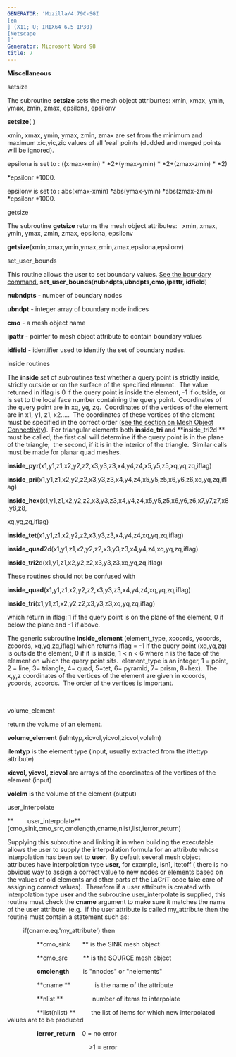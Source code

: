 ```yaml
---
GENERATOR: 'Mozilla/4.79C-SGI 
[en
] (X11; U; IRIX64 6.5 IP30) 
[Netscape
]'
Generator: Microsoft Word 98
title: 7
---
```


**Miscellaneous**

 setsize

  The subroutine **setsize** sets the mesh object attriburtes: xmin,
  xmax, ymin, ymax, zmin, zmax, epsilona, epsilonv
 
   **setsize**( )

   xmin, xmax, ymin, ymax, zmin, zmax are set from the minimum and
   maximum xic,yic,zic values of all 'real' points (dudded and merged
   points will be ignored).

   epsilona is set to :
   ((xmax-xmin)
*
*2+(ymax-ymin)
*
*2+(zmax-zmin)
*
*2)
   
*epsilonr
*1000.

   epsilonv is set to :
   abs(xmax-xmin)
*abs(ymax-ymin)
*abs(zmax-zmin) 
*epsilonr
*1000.

 getsize

  The subroutine **getsize** returns the mesh object attributes:  
  xmin, xmax, ymin, ymax, zmin, zmax, epsilona, epsilonv

  **getsize**(xmin,xmax,ymin,ymax,zmin,zmax,epsilona,epsilonv)

 set\_user\_bounds

  This routine allows the user to set boundary values. [See the
  boundary command.](BOUNDAR1.md)
  **set\_user\_bounds**(**nubndpts,ubndpts,cmo,ipattr, idfield**)

  **nubndpts** - number of boundary nodes

  **ubndpt** - integer array of boundary node indices

  **cmo** - a mesh object name

  **ipattr** - pointer to mesh object attribute to contain boundary
  values

  **idfield** - identifier used to identify the set of boundary nodes.

 inside routines

  The **inside** set of subroutines test whether a query point is
  strictly inside, strictly outside or on the surface of the specified
  element.  The value returned in iflag is 0 if the query point is
  inside the element, -1 if outside, or is set to the local face
  number containing the query point.  Coordinates of the query point
  are in xq, yq, zq.  Coordinates of the vertices of the element are
  in x1, y1, z1, x2.....  The coordinates of these vertices of the
  element must be specified in the correct order ([see the section on
  Mesh Object Connectivity)](meshobjcon.md).  For triangular
  elements both **inside\_tri** and **inside\_tri2d ** must be called;
  the first call will determine if the query point is in the plane of
  the triangle;  the second, if it is in the interior of the
  triangle.  Similar calls must be made for planar quad meshes.
 
  **inside\_pyr**(x1,y1,z1,x2,y2,z2,x3,y3,z3,x4,y4,z4,x5,y5,z5,xq,yq,zq,iflag)

  **inside\_pri**(x1,y1,z1,x2,y2,z2,x3,y3,z3,x4,y4,z4,x5,y5,z5,x6,y6,z6,xq,yq,zq,iflag)

  **inside\_hex**(x1,y1,z1,x2,y2,z2,x3,y3,z3,x4,y4,z4,x5,y5,z5,x6,y6,z6,x7,y7,z7,x8,y8,z8,

  xq,yq,zq,iflag)

  **inside\_tet**(x1,y1,z1,x2,y2,z2,x3,y3,z3,x4,y4,z4,xq,yq,zq,iflag)

  **inside\_quad**2d(x1,y1,z1,x2,y2,z2,x3,y3,z3,x4,y4,z4,xq,yq,zq,iflag)

  **inside\_tri2**d(x1,y1,z1,x2,y2,z2,x3,y3,z3,xq,yq,zq,iflag)
 
  These routines should not be confused with

  **inside\_quad**(x1,y1,z1,x2,y2,z2,x3,y3,z3,x4,y4,z4,xq,yq,zq,iflag)

  **inside\_tri**(x1,y1,z1,x2,y2,z2,x3,y3,z3,xq,yq,zq,iflag)

  which return in iflag: 1 if the query point is on the plane of the
  element, 0 if below the plane and -1 if above.
 
  The generic subroutine **inside\_element** (element\_type, xcoords,
  ycoords, zcoords, xq,yq,zq,iflag) which returns iflag = -1 if the
  query point (xq,yq,zq) is outside the element, 0 if it is inside, 1
  &lt; n &lt; 6 where n is the face of the element on which the query
  point sits.  element\_type is an integer, 1 = point, 2 = line, 3=
  triangle, 4= quad, 5=tet, 6= pyramid, 7= prism, 8=hex).  The x,y,z
  coordinates of the vertices of the element are given in xcoords,
  ycoords, zcoords.  The order of the vertices is important.

   

 volume\_element

  return the volume of an element.
 
  **volume\_element** (ielmtyp,xicvol,yicvol,zicvol,volelm)
 
  **ilemtyp** is the element type (input, usually extracted from the
  ittettyp attribute)

  **xicvol, yicvol, zicvol** are arrays of the coordinates of the
  vertices of the element (input)

  **volelm** is the volume of the element (output)

 user\_interpolate

 **       
 user\_interpolate**(cmo\_sink,cmo\_src,cmolength,cname,nlist,list,ierror\_return)

  Supplying this subroutine and linking it in when building the
  executable allows the user to supply the interpolation formula for
  an attribute whose interpolation has been set to **user**.  By
  default several mesh object attributes have interpolation type
  **user,** for example, isn1, itetoff ( there is no obvious way to
  assign a correct value to new nodes or elements based on the values
  of old elements and other parts of the LaGriT code take care of
  assigning correct values).  Therefore if a user attribute is created
  with interpolation type **user** and the subroutine
  user\_interpolate is supplied, this routine must check the **cname**
  argument to make sure it matches the name of the user attribute.
  (e.g.  if the user attribute is called my\_attribute then the
  routine must contain a statement such as:

           if(cname.eq.'my\_attribute') then

                  **cmo\_sink       ** is the SINK mesh object

                  **cmo\_src         ** is the SOURCE mesh object

                  **cmolength**        is "nnodes" or "nelements"

                  **cname **              is the name of the attribute

                  **nlist **                 number of items to
 interpolate

                  **list(nlist) **         the list of items for which
 new interpolated values are to be produced

                  **ierror\_return**    0 = no error

                                                &gt;1 = error

 
